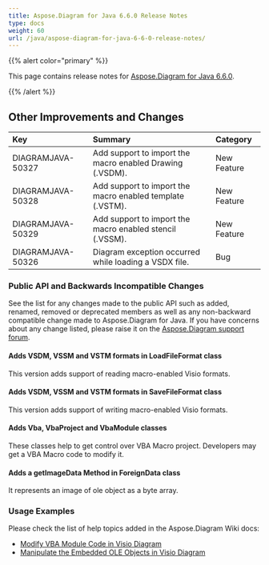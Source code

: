 ```yaml
---
title: Aspose.Diagram for Java 6.6.0 Release Notes
type: docs
weight: 60
url: /java/aspose-diagram-for-java-6-6-0-release-notes/
---
```


{{% alert color="primary" %}} 

This page contains release notes for [Aspose.Diagram for Java 6.6.0](https://repository.aspose.com/repo/com/aspose/aspose-diagram/6.6.0/).

{{% /alert %}} 
## **Other Improvements and Changes**

|**Key**|**Summary**|**Category**|
| :- | :- | :- |
|DIAGRAMJAVA-50327|Add support to import the macro enabled Drawing (.VSDM).|New Feature|
|DIAGRAMJAVA-50328|Add support to import the macro enabled template (.VSTM).|New Feature|
|DIAGRAMJAVA-50329|Add support to import the macro enabled stencil (.VSSM).|New Feature|
|DIAGRAMJAVA-50326|Diagram exception occurred while loading a VSDX file.|Bug|
### **Public API and Backwards Incompatible Changes**
See the list for any changes made to the public API such as added, renamed, removed or deprecated members as well as any non-backward compatible change made to Aspose.Diagram for Java. If you have concerns about any change listed, please raise it on the [Aspose.Diagram support forum](https://forum.aspose.com/c/diagram/17).
#### **Adds VSDM, VSSM and VSTM formats in LoadFileFormat class**
This version adds support of reading macro-enabled Visio formats.
#### **Adds VSDM, VSSM and VSTM formats in SaveFileFormat class**
This version adds support of writing macro-enabled Visio formats.
#### **Adds Vba, VbaProject and VbaModule classes**
These classes help to get control over VBA Macro project. Developers may get a VBA Macro code to modify it.
#### **Adds a getImageData Method in ForeignData class**
It represents an image of ole object as a byte array.
### **Usage Examples**
Please check the list of help topics added in the Aspose.Diagram Wiki docs:

- [Modify VBA Module Code in Visio Diagram](/diagram/java/create-layout-and-auto-fit-shapes/#modify-vba-module-code-in-visio-diagram)
- [Manipulate the Embedded OLE Objects in Visio Diagram](/diagram/java/working-with-ole-objects/)
